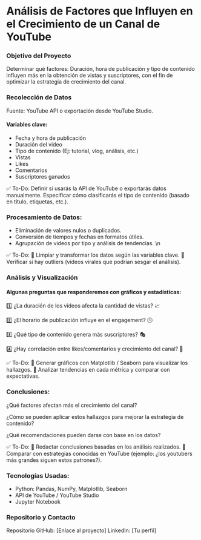 # Análisis de Factores que Influyen en el Crecimiento de un Canal de YouTube
### Objetivo del Proyecto
Determinar qué factores: Duración, hora de publicación y tipo de contenido influyen más en la obtención de vistas y suscriptores, con el fin de optimizar la estrategia de crecimiento del canal.

### Recolección de Datos
Fuente: YouTube API o exportación desde YouTube Studio.

#### Variables clave:
- Fecha y hora de publicación
- Duración del video
- Tipo de contenido (Ej: tutorial, vlog, análisis, etc.)
- Vistas
- Likes
- Comentarios
- Suscriptores ganados

✅ To-Do:
Definir si usarás la API de YouTube o exportarás datos manualmente.
Especificar cómo clasificarás el tipo de contenido (basado en título, etiquetas, etc.).

### Procesamiento de Datos:
- Eliminación de valores nulos o duplicados.
- Conversión de tiempos y fechas en formatos útiles.
- Agrupación de videos por tipo y análisis de tendencias. \n

✅ To-Do:
🔲 Limpiar y transformar los datos según las variables clave.
🔲 Verificar si hay outliers (videos virales que podrían sesgar el análisis).

### Análisis y Visualización
#### Algunas preguntas que responderemos con gráficos y estadísticas:

1️⃣ ¿La duración de los videos afecta la cantidad de vistas? 📈

2️⃣ ¿El horario de publicación influye en el engagement? 🕒

3️⃣ ¿Qué tipo de contenido genera más suscriptores? 🎭

4️⃣ ¿Hay correlación entre likes/comentarios y crecimiento del canal? 🤔

✅ To-Do:
🔲 Generar gráficos con Matplotlib / Seaborn para visualizar los hallazgos.
🔲 Analizar tendencias en cada métrica y comparar con expectativas.

### Conclusiones:

¿Qué factores afectan más el crecimiento del canal?

¿Cómo se pueden aplicar estos hallazgos para mejorar la estrategia de contenido?

¿Qué recomendaciones pueden darse con base en los datos?

✅ To-Do:
🔲 Redactar conclusiones basadas en los análisis realizados.
🔲 Comparar con estrategias conocidas en YouTube (ejemplo: ¿los youtubers más grandes siguen estos patrones?).

### Tecnologías Usadas:
- Python: Pandas, NumPy, Matplotlib, Seaborn
- API de YouTube / YouTube Studio
- Jupyter Notebook

### Repositorio y Contacto
Repositorio GitHub: [Enlace al proyecto]
LinkedIn: [Tu perfil]
